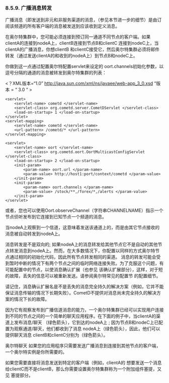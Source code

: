 ### 8.5.9. 广播消息转发
广播消息（即发送到非元和非服务渠道的消息，（参见本节进一步的细节）是由订阅该频道的所有客户端的消息被发送到应该收到定义消息。

在奥尔特集群中，您可能必须连接到预订同一通道不同节点的客户端。如果clientA的连接到nodeA上，clientB连接到节点B和clientC 连接到nodeC上，当clientA的广播消息，你想clientB 和clientC接受它，然后奥尔特集群必须将邮件转发（通过发送clientA的和收到的nodeA上）到节点B和nodeC上。

你做到这一点通过配置奥尔特配置servlet来设定的 oort.channels初始化参数，以逗号分隔的通道的消息被转发到奥尔特集群的列表：

<？XML版本=“1.0” 
 http://java.sun.com/xml/ns/javaee/web-app_3_0.xsd “版本 = “ 3.0 “ >
         
         
         

    <servlet> 
        <servlet-name> cometd </servlet-name> 
        <servlet-class> org.cometd.server.CometDServlet </servlet-class> 
        <load-on-startup> 1 </load-on-startup> 
    </servlet> 
    <servlet-mapping> 
        <servlet-name> cometd </servlet-name> 
        <url-pattern> /cometd/* </url-pattern> 
    </servlet-mapping>

    <servlet> 
        <servlet-name> oort </servlet-name> 
        <servlet-class> org.cometd.oort.OortMulticastConfigServlet </servlet-class> 
        <load-on-startup> 2 </load-on-startup> 
        <init-param> 
            <param-name> oort.url </param-name> 
            <param-value> http://host1:port/context/cometd </param-value> 
        </init-param> 
        <init-param> 
            <param-name> oort.channels </param-name> 
            <param-value> /stock/**,/forex/*,/alerts </param-value> 
        </init-param> 
    </servlet> 
</web-app>
或者，您也可以使用Oort.observeChannel（字符串CHANNELNAME）指示一个节点侦听发布到它连接到已知节点一个频道的消息。

当nodeA上观察到一个信道，这意味着发送该通道上的，而是由其它节点接收的消息被自动转发到nodeA上。

消息转发是不是双向的; 如果nodeA上的消息转发给其他节点它不是自动的其他节点转发消息到nodeA上。然而，在大多数情况下，你配置以同样的方式奥尔特节点通过相同的初始化代码，因此所有节点转发相同的渠道。
消息的转发可能会受到暂时中断的情况下有两个节点之间的临时网络连接失败。为了克服这个问题，有可能配置中的节点，以使消息确认扩展（也参见 该确认扩展部分），这样，对于短的故障，丢失的信息可以被重新发送。请参阅奥尔特常见的配置节 的配置细节。

请记住，消息确认扩展名是不是丢失的消息完全持久的解决方案（例如，它并不能保证消息传输的情况下长期失败）。CometD不提供对消息尚未完全持久的解决方案的情况下长的故障。

因为它有观察发布到广播信道消息的能力，一个奥尔特集群已经可以实现用户连接到不同的节点之间的一个简单的聊天应用程序。在下面的例子中，当clientA的渠道上发布消息/聊天 （绿色箭头），它到达的nodeA上 ; 因为节点B和nodeC上已配置为观察通道/聊天，他们都收到了消息 nodeA上（绿色箭头），因此，他们可以提供聊天消息 clientB和clientC分别为（绿色箭头）。

奥尔特聊天
如果您的应用程序只需要发送广播消息到连接到其他节点的客户端，一个奥尔特实例是你所需要的。

如果您需要直接将消息发送到特定的客户端（例如，clientA的 想要发送一个消息给clientC而不是clientB，那么你需要设置奥尔特集群称为一个附加组件塞提，又见 塞提部分。

